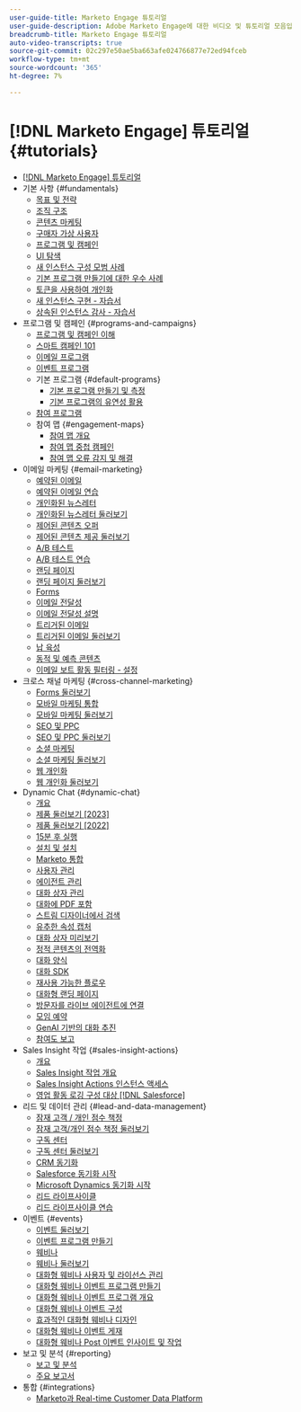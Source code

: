 ```yaml
---
user-guide-title: Marketo Engage 튜토리얼
user-guide-description: Adobe Marketo Engage에 대한 비디오 및 튜토리얼 모음입니다.
breadcrumb-title: Marketo Engage 튜토리얼
auto-video-transcripts: true
source-git-commit: 02c297e50ae5ba663afe024766877e72ed94fceb
workflow-type: tm+mt
source-wordcount: '365'
ht-degree: 7%

---
```



# [!DNL Marketo Engage] 튜토리얼 {#tutorials}

+ [[!DNL Marketo Engage] 튜토리얼](/help/_marketo-main/overview.md)
+ 기본 사항 {#fundamentals}
   + [목표 및 전략](/help/fundamentals/goals-and-strategy-learn.md)
   + [조직 구조](/help/fundamentals/organizational-structure-learn.md)
   + [콘텐츠 마케팅](/help/fundamentals/content-marketing-learn.md)
   + [구매자 가상 사용자](/help/fundamentals/buyer-personas-learn.md)
   + [프로그램 및 캠페인](/help/fundamentals/programs-and-campaigns.md)
   + [UI 탐색](/help/fundamentals/ui-navigation.md)
   + [새 인스턴스 구성 모범 사례](/help/fundamentals/best-practices-to-organize-a-new-instance.md)
   + [기본 프로그램 만들기에 대한 우수 사례](/help/fundamentals/best-practices-for-creating-foundational-programs.md)
   + [토큰을 사용하여 개인화](/help/personalization/personalize-with-tokens.md)
   + [새 인스턴스 구현 - 자습서](https://experienceleague.adobe.com/en/docs/experiences-by-you/implementing-new-instance/overview)
   + [상속된 인스턴스 감사 - 자습서](https://experienceleague.adobe.com/docs/marketo-learn/auditing-an-inherited-instance/overview.html)
+ 프로그램 및 캠페인 {#programs-and-campaigns}
   + [프로그램 및 캠페인 이해](/help/programs/understanding-programs-and-campaigns.md)
   + [스마트 캠페인 101](/help/campaigns/smart-campaigns-101.md)
   + [이메일 프로그램](/help/programs/email-programs.md)
   + [이벤트 프로그램](/help/programs/event-programs.md)
   + 기본 프로그램 {#default-programs}
      + [기본 프로그램 만들기 및 측정](/help/programs/create-and-measure-default-programs.md)
      + [기본 프로그램의 유연성 활용](/help/programs/leverage-the-flexibility-of-default-programs.md)
   + [참여 프로그램](/help/programs/engagement-programs.md)
   + 참여 맵 {#engagement-maps}
      + [참여 맵 개요](/help/engagement-maps/engagement-map-overview.md)
      + [참여 맵 중첩 캠페인](/help/engagement-maps/engagement-map-nested-campaign.md)
      + [참여 맵 오류 감지 및 해결](/help/engagement-maps/engagement-map-error-detection-and-resolution.md)
+ 이메일 마케팅 {#email-marketing}
   + [예약된 이메일](/help/email-marketing/scheduled-email-learn.md)
   + [예약된 이메일 연습](/help/email-marketing/scheduled-email-watch.md)
   + [개인화된 뉴스레터](/help/email-marketing/personalized-newsletter-learn.md)
   + [개인화된 뉴스레터 둘러보기](/help/email-marketing/personalized-newsletter-watch.md)
   + [제어된 콘텐츠 오퍼](/help/email-marketing/gated-content-offer-learn.md)
   + [제어된 콘텐츠 제공 둘러보기](/help/email-marketing/gated-content-offer-watch.md)
   + [A/B 테스트](/help/email-marketing/ab-testing-learn.md)
   + [A/B 테스트 연습](/help/email-marketing/ab-testing-watch.md)
   + [랜딩 페이지](/help/email-marketing/landing-pages-learn.md)
   + [랜딩 페이지 둘러보기](/help/email-marketing/landing-pages-watch.md)
   + [Forms](/help/email-marketing/forms-learn.md)
   + [이메일 전달성](/help/email-marketing/email-deliverability-learn.md)
   + [이메일 전달성 설명](/help/email-marketing/email-deliverability-watch.md)
   + [트리거된 이메일](/help/email-marketing/triggered-email-learn.md)
   + [트리거된 이메일 둘러보기](/help/email-marketing/triggered-email-watch.md)
   + [납 육성](/help/email-marketing/lead-nuturing-learn.md)
   + [동적 및 예측 콘텐츠](/help/email-marketing/dynamic-and-predictive-content-learn.md)
   + [이메일 보트 활동 필터링 - 설정](/help/filtering-email-bot-activities/setup.md)
+ 크로스 채널 마케팅 {#cross-channel-marketing}
   + [Forms 둘러보기](/help/email-marketing/forms-watch.md)
   + [모바일 마케팅 통합](/help/cross-channel-marketing/mobile-marketing-learn.md)
   + [모바일 마케팅 둘러보기](/help/cross-channel-marketing/mobile-marketing-watch.md)
   + [SEO 및 PPC](/help/cross-channel-marketing/seo-and-ppc-learn.md)
   + [SEO 및 PPC 둘러보기](/help/cross-channel-marketing/seo-and-ppc-watch.md)
   + [소셜 마케팅](/help/cross-channel-marketing/social-marketing-learn.md)
   + [소셜 마케팅 둘러보기](/help/cross-channel-marketing/social-marketing-watch.md)
   + [웹 개인화](/help/cross-channel-marketing/web-personalization-learn.md)
   + [웹 개인화 둘러보기](/help/cross-channel-marketing/web-personalization-watch.md)
+ Dynamic Chat {#dynamic-chat}
   + [개요](/help/dynamic-chat/dynamic-chat-overview.md)
   + [제품 둘러보기 [2023]](/help/dynamic-chat/product-tour.md)
   + [제품 둘러보기 [2022]](/help/dynamic-chat/product-tour-2022.md)
   + [15분 후 실행](/help/dynamic-chat/go-live-in-15-minutes.md)
   + [설치 및 설치](/help/dynamic-chat/setup.md)
   + [Marketo 통합](/help/dynamic-chat/marketo-integration.md)
   + [사용자 관리](/help/dynamic-chat/user-management.md)
   + [에이전트 관리](/help/dynamic-chat/agent-management.md)
   + [대화 상자 관리](/help/dynamic-chat/dialogue-management.md)
   + [대화에 PDF 포함](/help/dynamic-chat/document-cloud-integration.md)
   + [스트림 디자이너에서 검색](/help/dynamic-chat/search-in-stream-designer.md)
   + [유추한 속성 캡처](/help/dynamic-chat/capture-inferred-attributes.md)
   + [대화 상자 미리보기](/help/dynamic-chat/dialogue-preview.md)
   + [정적 콘텐츠의 전역화](/help/dynamic-chat/globalization-of-static-content.md)
   + [대화 양식](/help/dynamic-chat/conversational-forms.md)
   + [대화 SDK](/help/dynamic-chat/conversations-sdk.md)
   + [재사용 가능한 플로우](/help/dynamic-chat/reusable-flows.md)
   + [대화형 랜딩 페이지](/help/dynamic-chat/conversational-landing-pages.md)
   + [방문자를 라이브 에이전트에 연결](/help/dynamic-chat/connect-visitors-to-live-agents.md)
   + [모임 예약](/help/dynamic-chat/meeting-booking.md)
   + [GenAI 기반의 대화 추진](/help/dynamic-chat/gen-ai-features.md)
   + [참여도 보고](/help/dynamic-chat/engagement-report.md)
+ Sales Insight 작업 {#sales-insight-actions}
   + [개요](/help/sales-insight-actions/overview.md)
   + [Sales Insight 작업 개요](/help/sales-insight-actions/sales-insight-actions-overview.md)
   + [Sales Insight Actions 인스턴스 액세스](/help/sales-insight-actions/accessing-your-sales-insight-actions-instance.md)
   + [영업 활동 로깅 구성 대상 [!DNL Salesforce]](/help/sales-insight-actions/configure-sales-activity-logging-to-salesforce.md)
+ 리드 및 데이터 관리 {#lead-and-data-management}
   + [잠재 고객 / 개인 점수 책정](/help/lead-and-data-management/lead-scoring-learn.md)
   + [잠재 고객/개인 점수 책정 둘러보기](/help/lead-and-data-management/lead-scoring-watch.md)
   + [구독 센터](/help/lead-and-data-management/subscription-center-learn.md)
   + [구독 센터 둘러보기](/help/lead-and-data-management/subscription-center-watch.md)
   + [CRM 동기화](/help/lead-and-data-management/crm-sync-learn.md)
   + [Salesforce 동기화 시작](/help/integrations/salesforce-sync-setup.md)
   + [Microsoft Dynamics 동기화 시작](/help/integrations/microsoft-dynamics-sync-setup.md)
   + [리드 라이프사이클](/help/lead-and-data-management/lead-lifecycle-learn.md)
   + [리드 라이프사이클 연습](/help/lead-and-data-management/lead-lifecycle-watch.md)
+ 이벤트 {#events}
   + [이벤트 둘러보기](/help/events/events-watch.md)
   + [이벤트 프로그램 만들기](/help/events/events-learn.md)
   + [웨비나](/help/events/webinar-learn.md)
   + [웨비나 둘러보기](/help/events/webinar-watch.md)
   + [대화형 웨비나 사용자 및 라이선스 관리](/help/events/interactive-webinars-user-and-license-management.md)
   + [대화형 웨비나 이벤트 프로그램 만들기](/help/events/interactive-webinars-event-program-creation.md)
   + [대화형 웨비나 이벤트 프로그램 개요](/help/events/interactive-webinars-event-program-overview.md)
   + [대화형 웨비나 이벤트 구성](/help/events/interactive-webinars-event-configuration.md)
   + [효과적인 대화형 웨비나 디자인](/help/events/design-an-effective-interactive-webinar.md)
   + [대화형 웨비나 이벤트 게재](/help/events/interactive-webinars-event-delivery.md)
   + [대화형 웨비나 Post 이벤트 인사이트 및 작업](/help/events/interactive-webinars-post-event-insights-and-actions.md)
+ 보고 및 분석 {#reporting}
   + [보고 및 분석](/help/reporting/reporting-and-analytics.md)
   + [주요 보고서](/help/reporting/key-reports.md)
+ 통합 {#integrations}
   + [Marketo과 Real-time Customer Data Platform](https://experienceleague.adobe.com/docs/platform-learn/tutorials/sources/ingest-data-from-marketo.html)
